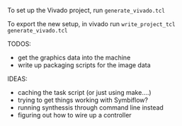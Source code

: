 To set up the Vivado project, run `generate_vivado.tcl`

To export the new setup, in vivado run `write_project_tcl generate_vivado.tcl`

TODOS:
 - get the graphics data into the machine
 - write up packaging scripts for the image data

IDEAS:
 - caching the task script (or just using make....)
 - trying to get things working with Symbiflow? 
 - running synthessis through command line instead
 - figuring out how to wire up a controller 


